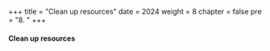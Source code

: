 +++
title = "Clean up resources"
date = 2024
weight = 8
chapter = false
pre = "8. "
+++

#### Clean up resources